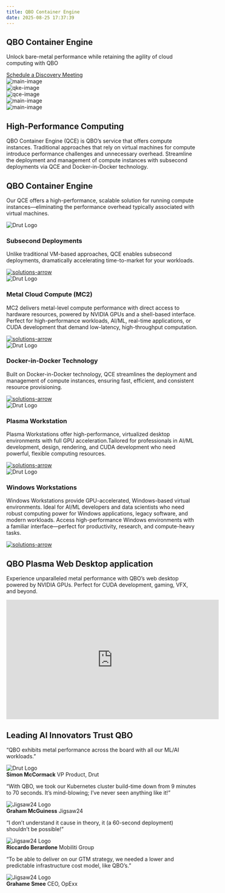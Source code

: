 ```yaml
---
title: QBO Container Engine
date: 2025-08-25 17:37:39
---
```


<section class="case-study-detail QBO-Kubernetes">
  <div class="container">
  <div class="why-qbo-hero-content">
  <h1>QBO Container Engine</h1>
  <p>Unlock bare-metal performance while retaining the agility of cloud computing with QBO</p>
  <a href="#">Schedule a Discovery Meeting</a>
</div>
</div>
</section>

<section class="ai-page-request-demo qbo-container-engine-section">
<div class="row">
<div class="right-div">

<div class="section-1dark">
         <div class="container">
            <div class="animation-img-maindark">
               <div class="engine-imgdark">
                  <div class="engine-img-1dark">
                     <img src="http://localhost:4000/img/Main-Image-New.svg" alt="main-image">
                  </div>
                  <div class="engine-img-2dark">
                     <img src="http://localhost:4000/img/Main-Image-New-01.svg" alt="qke-image">
                  </div>
                  <div class="engine-img-3dark">
                     <img src="http://localhost:4000/img/Main-Image-New-02.svg" alt="qce-image">  
                  </div>
               </div>
               <div class="tab-image-maindark">
                  <div class="qke-coldark">
                     <img src="http://localhost:4000/img/QKE-New.svg" alt="main-image">
                  </div>
                  <div class="qke-coldark">
                     <img src="http://localhost:4000/img/QCE-New.svg" alt="main-image">
                  </div>
               </div>
            </div>
         </div>
      </div>
      <script>     
        document.addEventListener("DOMContentLoaded", function () {
         const images = document.querySelectorAll('.qke-coldark');
      images.forEach(item => {
      item.addEventListener('mouseover', function(event) {
         images.forEach(el => {
            el.style.opacity = (el === item) ? '1' : '0.2';
         });
      });
      item.addEventListener('mouseout', function(event) {
         images.forEach(el => {
            el.style.opacity = '1';
         });
      });
      });
   const engineImgs = {
      default: document.querySelector('.engine-img-1dark'),
      qke: document.querySelector('.engine-img-2dark'),
      qce: document.querySelector('.engine-img-3dark')
   };
   const qkeCols = document.querySelectorAll('.qke-coldark');
   function showImage(type) {
      Object.values(engineImgs).forEach(img => img.classList.remove('active'));
      if (type === 'qke') {
         engineImgs.qke.classList.add('active');
      } else if (type === 'qce') {
         engineImgs.qce.classList.add('active');
      } else {
         engineImgs.default.classList.add('active');
      }
   }
   showImage('default'); // Set initial
   qkeCols[0].addEventListener('mouseenter', () => showImage('qke'));
   qkeCols[1].addEventListener('mouseenter', () => showImage('qce'));
   qkeCols[0].addEventListener('mouseleave', () => showImage('default'));
   qkeCols[1].addEventListener('mouseleave', () => showImage('default'));
});
</script>
</div>
<div class="left-div">
<h2>High-Performance Computing</h2>
<p>QBO Container Engine (QCE) is QBO’s service that offers compute instances. Traditional approaches that rely on virtual machines for compute introduce performance challenges and unnecessary overhead. Streamline the deployment and management of compute instances with subsecond deployments via QCE and Docker-in-Docker technology.</p>
</div>
</div>
</section>


<section class="qbo-solutions-section ai-slider-sec">
  <div class="container">
  <div class="qbo-solutions-main">
  <div class="qbo-content">
  <h2>QBO Container Engine</h2>
  <p>Our QCE offers a high-performance, scalable solution for running compute instances—eliminating the performance overhead typically associated with virtual machines.</p>
</div>
  <div class="solutions-ctn swiper testimonial-slider">
  <div class="swiper-wrapper">
  <div class="swiper-slide testimonial-card">
  <img class="logoo" src="/img/1-3.png" alt="Drut Logo">
  <h3>Subsecond Deployments</h3>
  <p>Unlike traditional VM-based approaches, QCE enables subsecond deployments, dramatically accelerating time-to-market for your workloads.</p>
  <div class="solutions-image-wrapper">
  <a href="#">
  <img src="/img/solutions-arrow.svg" alt="solutions-arrow">
</a>
</div>
</div>
  <div class="swiper-slide testimonial-card">
  <img class="logoo" src="/img/2-1-1.png" alt="Drut Logo">
  <h3>Metal Cloud Compute (MC2)</h3>
  <p>MC2 delivers metal-level compute performance with direct access to hardware resources, powered by NVIDIA GPUs and a shell-based interface.  Perfect for high-performance workloads, AI/ML, real-time applications, or CUDA development that demand low-latency, high-throughput computation.</p>
  <div class="solutions-image-wrapper">
  <a href="#">
  <img src="/img/solutions-arrow.svg" alt="solutions-arrow">
</a>
</div>
</div>
  <div class="swiper-slide testimonial-card">
  <img class="logoo" src="/img/3-1.png" alt="Drut Logo">
  <h3>Docker-in-Docker Technology</h3>
  <p> Built on Docker-in-Docker technology, QCE streamlines the deployment and management of compute instances, ensuring fast, efficient, and consistent resource provisioning.</p>
  <div class="solutions-image-wrapper">
  <a href="#">
  <img src="/img/solutions-arrow.svg" alt="solutions-arrow">
</a>
</div>
</div>
  <div class="swiper-slide testimonial-card">
  <img class="logoo" src="/img/icons-6.png" alt="Drut Logo">
  <h3>Plasma Workstation</h3>
  <p>Plasma Workstations offer high-performance, virtualized desktop environments with full GPU acceleration.Tailored for professionals in AI/ML development, design, rendering, and CUDA development who need powerful, flexible computing resources.</p>
  <div class="solutions-image-wrapper">
  <a href="#">
  <img src="/img/solutions-arrow.svg" alt="solutions-arrow">
</a>
</div>
</div>
  <div class="swiper-slide testimonial-card">
  <img class="logoo" src="/img/icons-6.png" alt="Drut Logo">
  <h3>Windows Workstations</h3>
  <p>Windows Workstations provide GPU-accelerated, Windows-based virtual environments.  Ideal for AI/ML developers and data scientists who need robust computing power for Windows applications, legacy software, and modern workloads.  Access high-performance Windows environments with a familiar interface—perfect for productivity, research, and compute-heavy tasks.</p>
  <div class="solutions-image-wrapper">
  <a href="#">
  <img src="/img/solutions-arrow.svg" alt="solutions-arrow">
</a>
</div>
</div>
</div>
  <div class="swiper-pagination">
</div>
</div>
</div>
</div>
</section>


<section class="feature-section">
  <div class="feature-container">
  <div class="feature-text">
  <h2>QBO Plasma Web Desktop application</h2>
  <p class="small-textt">Experience unparalleled metal performance with QBO’s web desktop powered by NVIDIA GPUs. Perfect for CUDA development, gaming, VFX, and beyond.</p>
</div>
<div class="feature-video">
<iframe width="560" height="315" src="https://www.youtube.com/embed/FNsvCnnOE1k?si=HEK7HTOHttPDPs9w" title="YouTube video player" frameborder="0" allow="accelerometer; autoplay; clipboard-write; encrypted-media; gyroscope; picture-in-picture; web-share" referrerpolicy="strict-origin-when-cross-origin" allowfullscreen></iframe>
</div>
</div>
</section>


<section class="testimonial-section qbo-container-page-testimonial">
  <h2>Leading AI Innovators Trust QBO</h2>
  <div class="swiper testimonial-slider">
  <div class="swiper-wrapper">
  <div class="swiper-slide testimonial-card">
  <p>“QBO exhibits metal performance across the board with all our ML/AI workloads.”</p>
  <div class="testimonial-author">
  <img src="/img/drutt.png" alt="Drut Logo">
  <div class="testimonial_author_decs"><strong>Simon McCormack</strong>
            <span>VP Product, Drut</span></div>
</div>
</div>
  <div class="swiper-slide testimonial-card">
  <p>“With QBO, we took our Kubernetes cluster build-time down from 9 minutes to 70 seconds. It’s mind-blowing; I’ve never seen anything like it!”</p>
  <div class="testimonial-author">
  <img src="/img/jigsaw.png" alt="Jigsaw24 Logo">
  <div class="testimonial_author_decs"><strong>Graham McGuiness</strong>
            <span>Jigsaw24</span></div>
</div>
</div>
  <div class="swiper-slide testimonial-card">
  <p>“I don’t understand it cause in theory, it (a 60-second deployment) shouldn’t be possible!”</p>
  <div class="testimonial-author">
  <img src="/img/Mobiliti.png" alt="Jigsaw24 Logo">
  <div class="testimonial_author_decs"><strong>Riccardo Berardone</strong>
            <span>Mobiliti Group</span></div>
</div>
</div>
  <div class="swiper-slide testimonial-card">
  <p>“To be able to deliver on our GTM strategy, we needed a lower and predictable infrastructure cost model, like QBO’s.”</p>
  <div class="testimonial-author">
  <img src="/img/opexx-2.png" alt="Jigsaw24 Logo">
  <div class="testimonial_author_decs"><strong>Grahame Smee</strong>
            <span>CEO, OpExx</span></div>
</div>
</div>
</div>
  <div class="swiper-pagination">
</div>
</div>
</section>